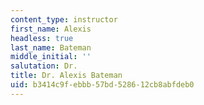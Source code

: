 ```yaml
---
content_type: instructor
first_name: Alexis
headless: true
last_name: Bateman
middle_initial: ''
salutation: Dr.
title: Dr. Alexis Bateman
uid: b3414c9f-ebbb-57bd-5286-12cb8abfdeb0
---
```

